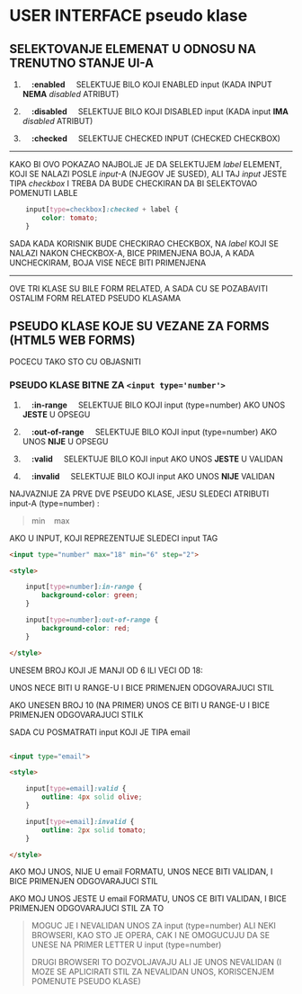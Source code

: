 # USER INTERFACE pseudo klase

## SELEKTOVANJE ELEMENAT U ODNOSU NA TRENUTNO STANJE UI-A

1) &nbsp; &nbsp; **:enabled** &nbsp; &nbsp; SELEKTUJE BILO KOJI ENABLED input (KADA INPUT **NEMA** *disabled* ATRIBUT)

2) &nbsp; &nbsp; **:disabled** &nbsp; &nbsp; SELEKTUJE BILO KOJI DISABLED input (KADA input **IMA** *disabled* ATRIBUT)

3) &nbsp; &nbsp; **:checked** &nbsp; &nbsp; SELEKTUJE CHECKED INPUT (CHECKED CHECKBOX)

********************************
KAKO BI OVO POKAZAO NAJBOLJE JE DA SELEKTUJEM *label* ELEMENT, KOJI SE NALAZI POSLE *input*-A (NJEGOV JE SUSED), ALI TAJ *input* JESTE TIPA *checkbox* I TREBA DA BUDE CHECKIRAN DA BI SELEKTOVAO POMENUTI LABLE

```CSS
    input[type=checkbox]:checked + label {
        color: tomato;
    }
```

SADA KADA KORISNIK BUDE CHECKIRAO CHECKBOX, NA *label* KOJI SE NALAZI NAKON CHECKBOX-A, BICE PRIMENJENA BOJA, A KADA UNCHECKIRAM, BOJA VISE NECE BITI PRIMENJENA
********************************

OVE TRI KLASE SU BILE FORM RELATED, A SADA CU SE POZABAVITI OSTALIM FORM RELATED PSEUDO KLASAMA

## PSEUDO KLASE KOJE SU VEZANE ZA FORMS (HTML5 WEB FORMS)

POCECU TAKO STO CU OBJASNITI

### PSEUDO KLASE BITNE ZA **```<input type='number'>```**

1) &nbsp; &nbsp; **:in-range** &nbsp; &nbsp; SELEKTUJE BILO KOJI input (type=number) AKO UNOS **JESTE** U OPSEGU

2) &nbsp; &nbsp; **:out-of-range** &nbsp; &nbsp; SELEKTUJE BILO KOJI input (type=number) AKO UNOS **NIJE** U OPSEGU

3) &nbsp; &nbsp; **:valid** &nbsp; &nbsp; SELEKTUJE BILO KOJI input AKO UNOS **JESTE** U VALIDAN

4) &nbsp; &nbsp; **:invalid** &nbsp; &nbsp; SELEKTUJE BILO KOJI input AKO UNOS **NIJE** VALIDAN

NAJVAZNIJE ZA PRVE DVE PSEUDO KLASE, JESU SLEDECI ATRIBUTI input-A (type=number) :

> min    &nbsp;&nbsp;   max

AKO U INPUT, KOJI REPREZENTUJE SLEDECI input TAG

```HTML
<input type="number" max="18" min="6" step="2">

<style>

    input[type=number]:in-range {
        background-color: green;
    }

    input[type=number]:out-of-range {
        background-color: red;
    }

</style>
```

UNESEM BROJ KOJI JE MANJI OD 6 ILI VECI OD 18:

UNOS NECE BITI U RANGE-U I BICE PRIMENJEN ODGOVARAJUCI STIL

AKO UNESEN BROJ 10 (NA PRIMER) UNOS CE BITI U RANGE-U I BICE PRIMENJEN ODGOVARAJUCI STILK

SADA CU POSMATRATI input KOJI JE TIPA email

```HTML

<input type="email">

<style>

    input[type=email]:valid {
        outline: 4px solid olive;
    }

    input[type=email]:invalid {
        outline: 2px solid tomato;
    }

</style>
```

AKO MOJ UNOS, NIJE U email FORMATU, UNOS NECE BITI VALIDAN, I BICE PRIMENJEN ODGOVARAJUCI STIL

AKO MOJ UNOS JESTE U email FORMATU, UNOS CE BITI VALIDAN, I BICE PRIMENJEN ODGOVARAJUCI STIL ZA TO

> MOGUC JE I NEVALIDAN UNOS ZA input (type=number) ALI NEKI BROWSERI, KAO STO JE OPERA, CAK I NE OMOGUCUJU DA SE UNESE NA PRIMER LETTER U input (type=number)
>
> DRUGI BROWSERI TO DOZVOLJAVAJU ALI JE UNOS NEVALIDAN (I MOZE SE APLICIRATI STIL ZA NEVALIDAN UNOS, KORISCENJEM POMENUTE PSEUDO KLASE)